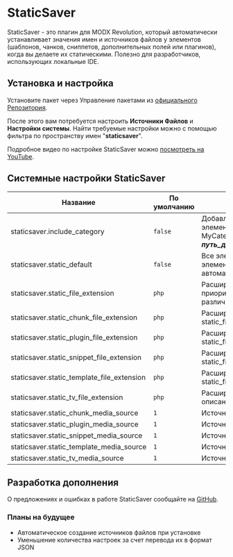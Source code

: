 # StaticSaver

StaticSaver - это плагин для MODX Revolution, который автоматически устанавливает значения имен и источников файлов у элементов (шаблонов, чанков, сниппетов, дополнительных полей или плагинов), когда вы делаете их статическими. Полезно для разработчиков, использующих локальные IDE.

## Установка и настройка

Установите пакет через Управление пакетами из [официального Репозитория](http://modx.com/extras/package/staticsaver).

После этого вам потребуется настроить **Источники Файлов** и **Настройки системы**. Найти требуемые настройки можно с помощью фильтра по пространству имен "**staticsaver**".

Подробное видео по настройке StaticSaver можно [посмотреть на YouTube](http://www.youtube.com/watch?v=l3ObHPfFKTM).

## Системные настройки StaticSaver

| Название                                   | По умолчанию | Описание                                                                                                                                                                             |
|--------------------------------------------|--------------|--------------------------------------------------------------------------------------------------------------------------------------------------------------------------------------|
| staticsaver.include_category               | `false`      | Добавляет папку с именем категории в путь до элемента. Например, Сниппет MySnippet в категории MyCategory будет находиться в ***путь_до_источника_файлов/MyCategory/MySnippet.php*** |
| staticsaver.static_default                 | `false`      | Все элементы при открытии формы редактирования элемента устанавливаются статическими автоматически.                                                                                  |
| staticsaver.static_file_extension          | `php`        | Расширение файла всех элементов. Имеет высший приоритет. Установите пустое значение, чтобы настроить различные расширения для разных элементов.                                      |
| staticsaver.static_chunk_file_extension    | `php`        | Расширение файлов чанков. См. описание static_file_extension.                                                                                                                        |
| staticsaver.static_plugin_file_extension   | `php`        | Расширение файлов плагинов. См. описание static_file_extension.                                                                                                                      |
| staticsaver.static_snippet_file_extension  | `php`        | Расширение файлов сниппетов. См. описание static_file_extension.                                                                                                                     |
| staticsaver.static_template_file_extension | `php`        | Расширение файлов шаблонов. См. описание static_file_extension.                                                                                                                      |
| staticsaver.static_tv_file_extension       | `php`        | Расширение файлов дополнительных полей. См. описание static_file_extension.                                                                                                          |
| staticsaver.static_chunk_media_source      | `1`          | Источник файлов чанков.                                                                                                                                                              |
| staticsaver.static_plugin_media_source     | `1`          | Источник файлов плагинов.                                                                                                                                                            |
| staticsaver.static_snippet_media_source    | `1`          | Источник файлов сниппетов.                                                                                                                                                           |
| staticsaver.static_template_media_source   | `1`          | Источник файлов шаблонов.                                                                                                                                                            |
| staticsaver.static_tv_media_source         | `1`          | Источник файлов дополнительных полей.                                                                                                                                                |

## Разработка дополнения

О предложениях и ошибках в работе StaticSaver сообщайте на [GitHub](https://github.com/argnist/StaticSaver/issues/).

### Планы на будущее

* Автоматическое создание источников файлов при установке
* Уменьшение количества настроек за счет перевода их в формат JSON
